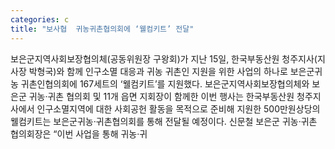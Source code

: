```yaml
---
categories: c
title: "보사협  귀농귀촌협의회에 ‘웰컴키트’ 전달"
---
```

보은군지역사회보장협의체(공동위원장 구왕회)가 지난 15일, 한국부동산원 청주지사(지사장 박형국)와 함께 인구소멸 대응과 귀농 귀촌인 지원을 위한 사업의 하나로 보은군귀농 귀촌인협의회에 167세트의 ‘웰컴키트’를 지원했다. 보은군지역사회보장협의체와 보은군 귀농·귀촌 협의회 및 11개 읍면 지회장이 함께한 이번 행사는 한국부동산원 청주지사에서 인구소멸지역에 대한 사회공헌 활동을 목적으로 준비해 지원한 500만원상당의 웰컴키트는 보은군귀농·귀촌협의회를 통해 전달될 예정이다. 신문철 보은군 귀농·귀촌 협의회장은 “이번 사업을 통해 귀농·귀